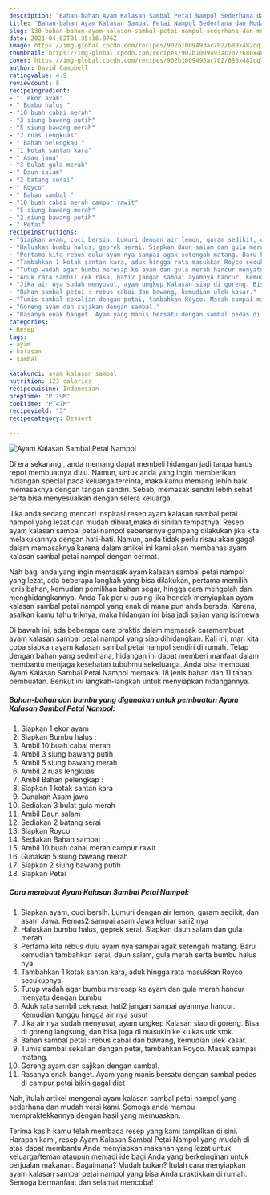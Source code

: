 ```yaml
---
description: "Bahan-bahan Ayam Kalasan Sambal Petai Nampol Sederhana dan Mudah Dibuat"
title: "Bahan-bahan Ayam Kalasan Sambal Petai Nampol Sederhana dan Mudah Dibuat"
slug: 130-bahan-bahan-ayam-kalasan-sambal-petai-nampol-sederhana-dan-mudah-dibuat
date: 2021-04-02T01:35:16.976Z
image: https://img-global.cpcdn.com/recipes/902b1009493ac702/680x482cq70/ayam-kalasan-sambal-petai-nampol-foto-resep-utama.jpg
thumbnail: https://img-global.cpcdn.com/recipes/902b1009493ac702/680x482cq70/ayam-kalasan-sambal-petai-nampol-foto-resep-utama.jpg
cover: https://img-global.cpcdn.com/recipes/902b1009493ac702/680x482cq70/ayam-kalasan-sambal-petai-nampol-foto-resep-utama.jpg
author: David Campbell
ratingvalue: 4.9
reviewcount: 8
recipeingredient:
- "1 ekor ayam"
- " Bumbu halus "
- "10 buah cabai merah"
- "3 siung bawang putih"
- "5 siung bawang merah"
- "2 ruas lengkuas"
- " Bahan pelengkap "
- "1 kotak santan kara"
- " Asam jawa"
- "3 bulat gula merah"
- " Daun salam"
- "2 batang serai"
- " Royco"
- " Bahan sambal "
- "10 buah cabai merah campur rawit"
- "5 siung bawang merah"
- "2 siung bawang putih"
- " Petai"
recipeinstructions:
- "Siapkan ayam, cuci bersih. Lumuri dengan air lemon, garam sedikit, dan asam Jawa. Remas2 sampai asam Jawa keluar sari2 nya"
- "Haluskan bumbu halus, geprek serai. Siapkan daun salam dan gula merah"
- "Pertama kita rebus dulu ayam nya sampai agak setengah matang. Baru kemudian tambahkan serai, daun salam, gula merah serta bumbu halus nya"
- "Tambahkan 1 kotak santan kara, aduk hingga rata masukkan Royco secukupnya."
- "Tutup wadah agar bumbu meresap ke ayam dan gula merah hancur menyatu dengan bumbu"
- "Aduk rata sambil cek rasa, hati2 jangan sampai ayamnya hancur. Kemudian tunggu hingga air nya susut"
- "Jika air nya sudah menyusut, ayam ungkep Kalasan siap di goreng. Bisa di goreng langsung, dan bisa juga di masukin ke kulkas utk stok."
- "Bahan sambal petai : rebus cabai dan bawang, kemudian ulek kasar."
- "Tumis sambal sekalian dengan petai, tambahkan Royco. Masak sampai matang."
- "Goreng ayam dan sajikan dengan sambal."
- "Rasanya enak banget. Ayam yang manis bersatu dengan sambal pedas di campur petai bikin gagal diet"
categories:
- Resep
tags:
- ayam
- kalasan
- sambal

katakunci: ayam kalasan sambal 
nutrition: 123 calories
recipecuisine: Indonesian
preptime: "PT19M"
cooktime: "PT47M"
recipeyield: "3"
recipecategory: Dessert

---
```



![Ayam Kalasan Sambal Petai Nampol](https://img-global.cpcdn.com/recipes/902b1009493ac702/680x482cq70/ayam-kalasan-sambal-petai-nampol-foto-resep-utama.jpg)

Di era  sekarang , anda memang dapat membeli hidangan jadi tanpa harus repot membuatnya dulu. Namun, untuk anda yang ingin memberikan hidangan special pada keluarga tercinta, maka kamu memang lebih baik memasaknya dengan tangan sendiri. Sebab, memasak sendiri lebih sehat serta bisa menyesuaikan dengan selera keluarga.

Jika anda sedang mencari inspirasi resep ayam kalasan sambal petai nampol yang lezat dan mudah dibuat,maka di sinilah tempatnya. Resep ayam kalasan sambal petai nampol  sebenarnya gampang dilakukan jika kita melakukannya dengan hati-hati. Namun, anda tidak perlu risau akan gagal dalam memasaknya 
karena dalam artikel ini kami akan membahas ayam kalasan sambal petai nampol dengan cermat.  



Nah bagi anda yang ingin memasak ayam kalasan sambal petai nampol yang lezat, ada beberapa langkah yang bisa dilakukan, pertama memilih jenis bahan, kemudian pemilihan bahan segar, hingga cara mengolah dan menghidangkannya. Anda Tak perlu pusing jika hendak menyiapkan ayam kalasan sambal petai nampol yang enak di mana pun anda berada. Karena, asalkan kamu  tahu triknya, maka hidangan ini bisa jadi sajian yang istimewa.

Di bawah ini, ada beberapa cara praktis  dalam memasak caramembuat ayam kalasan sambal petai nampol yang siap dihidangkan. Kali ini, mari kita coba siapkan ayam kalasan sambal petai nampol sendiri di rumah. Tetap dengan bahan yang sederhana, hidangan ini dapat memberi manfaat dalam membantu menjaga kesehatan tubuhmu sekeluarga. Anda bisa membuat Ayam Kalasan Sambal Petai Nampol memakai 18 jenis bahan dan 11 tahap pembuatan. Berikut ini langkah-langkah untuk menyiapkan hidangannya.

<!--inarticleads1-->

##### Bahan-bahan dan bumbu yang digunakan untuk pembuatan Ayam Kalasan Sambal Petai Nampol:

1. Siapkan 1 ekor ayam
1. Siapkan  Bumbu halus :
1. Ambil 10 buah cabai merah
1. Ambil 3 siung bawang putih
1. Ambil 5 siung bawang merah
1. Ambil 2 ruas lengkuas
1. Ambil  Bahan pelengkap :
1. Siapkan 1 kotak santan kara
1. Gunakan  Asam jawa
1. Sediakan 3 bulat gula merah
1. Ambil  Daun salam
1. Sediakan 2 batang serai
1. Siapkan  Royco
1. Sediakan  Bahan sambal :
1. Ambil 10 buah cabai merah campur rawit
1. Gunakan 5 siung bawang merah
1. Siapkan 2 siung bawang putih
1. Siapkan  Petai




<!--inarticleads2-->

##### Cara membuat Ayam Kalasan Sambal Petai Nampol:

1. Siapkan ayam, cuci bersih. Lumuri dengan air lemon, garam sedikit, dan asam Jawa. Remas2 sampai asam Jawa keluar sari2 nya
1. Haluskan bumbu halus, geprek serai. Siapkan daun salam dan gula merah
1. Pertama kita rebus dulu ayam nya sampai agak setengah matang. Baru kemudian tambahkan serai, daun salam, gula merah serta bumbu halus nya
1. Tambahkan 1 kotak santan kara, aduk hingga rata masukkan Royco secukupnya.
1. Tutup wadah agar bumbu meresap ke ayam dan gula merah hancur menyatu dengan bumbu
1. Aduk rata sambil cek rasa, hati2 jangan sampai ayamnya hancur. Kemudian tunggu hingga air nya susut
1. Jika air nya sudah menyusut, ayam ungkep Kalasan siap di goreng. Bisa di goreng langsung, dan bisa juga di masukin ke kulkas utk stok.
1. Bahan sambal petai : rebus cabai dan bawang, kemudian ulek kasar.
1. Tumis sambal sekalian dengan petai, tambahkan Royco. Masak sampai matang.
1. Goreng ayam dan sajikan dengan sambal.
1. Rasanya enak banget. Ayam yang manis bersatu dengan sambal pedas di campur petai bikin gagal diet




Nah, itulah artikel mengenai  ayam kalasan sambal petai nampol  yang sederhana dan mudah versi kami. Semoga anda mampu mempraktekkannya dengan hasil yang memuaskan. 

Terima kasih kamu telah membaca resep yang kami tampilkan di sini. Harapan kami, resep  Ayam Kalasan Sambal Petai Nampol yang mudah di atas dapat membantu Anda menyiapkan makanan yang lezat untuk keluarga/teman ataupun menjadi ide bagi Anda yang berkeinginan untuk berjualan makanan. Bagaimana? Mudah bukan? Itulah cara menyiapkan ayam kalasan sambal petai nampol yang bisa Anda praktikkan di rumah. Semoga bermanfaat dan selamat mencoba!

